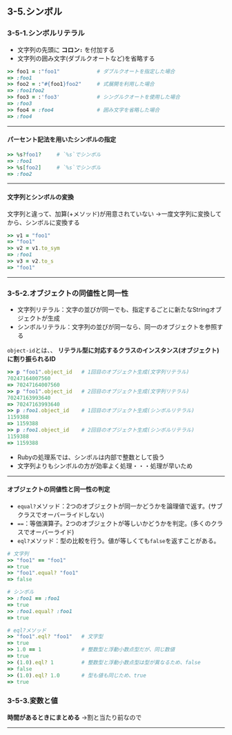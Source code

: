 
## 3-5.シンボル

### 3-5-1.シンボルリテラル

* 文字列の先頭に **コロン`:`** を付加する
* 文字列の囲み文字(ダブルクオートなど)を省略する

```ruby
>> foo1 = :"foo1"            # ダブルクオートを指定した場合
=> :foo1
>> foo2 = :"#{foo1}foo2"     # 式展開を利用した場合
=> :foo1foo2
>> foo3 = :'foo3'            # シングルクオートを使用した場合
=> :foo3
>> foo4 = :foo4              # 囲み文字を省略した場合
=> :foo4
```

***

#### パーセント記法を用いたシンボルの指定

```ruby
>> %s?foo1?     # `%s`でシンボル
=> :foo1
>> %s[foo2]     # `%s`でシンボル
=> :foo2
```

***

#### 文字列とシンボルの変換

文字列と違って、加算(+メソッド)が用意されていない
→一度文字列に変換してから、シンボルに変換する

```ruby
>> v1 = "foo1"
=> "foo1"
>> v2 = v1.to_sym
=> :foo1
>> v3 = v2.to_s
=> "foo1"
```

***

### 3-5-2.オブジェクトの同値性と同一性

* 文字列リテラル：文字の並びが同一でも、指定するごとに新たなStringオブジェクトが生成
* シンボルリテラル：文字列の並びが同一なら、同一のオブジェクトを参照する

`object-id`とは、、
**リテラル型に対応するクラスのインスタンス(オブジェクト)に割り振られるID**

```ruby
>> p "foo1".object_id   # 1回目のオブジェクト生成(文字列リテラル)
70247164007560
=> 70247164007560
>> p "foo1".object_id   # 2回目のオブジェクト生成(文字列リテラル)
70247163993640
=> 70247163993640
>> p :foo1.object_id    # 1回目のオブジェクト生成(シンボルリテラル)
1159388
=> 1159388
>> p :foo1.object_id    # 2回目のオブジェクト生成(シンボルリテラル)
1159388
=> 1159388
```

* Rubyの処理系では、シンボルは内部で整数として扱う
* 文字列よりもシンボルの方が効率よく処理・・・処理が早いため

***

#### オブジェクトの同値性と同一性の判定

* `equal?`メソッド：2つのオブジェクトが同一かどうかを論理値で返す。(サブクラスでオーバーライドしない)
* `==`：等価演算子。2つのオブジェクトが等しいかどうかを判定。(多くのクラスでオーバーライド)
* `eql?`メソッド：型の比較を行う。値が等しくても`false`を返すことがある。

```ruby
# 文字列
>> "foo1" == "foo1"
=> true
>> "foo1".equal? "foo1"
=> false

# シンボル
>> :foo1 == :foo1
=> true
>> :foo1.equal? :foo1
=> true

# eql?メソッド
>> "foo1".eql? "foo1"   # 文字型
=> true
>> 1.0 == 1             # 整数型と浮動小数点型だが、同じ数値
=> true
>> (1.0).eql? 1         # 整数型と浮動小数点型は型が異なるため、false
=> false
>> (1.0).eql? 1.0       # 型も値も同じため、true
=> true
```

### 3-5-3.変数と値

**時間があるときにまとめる**
→割と当たり前なので

***
